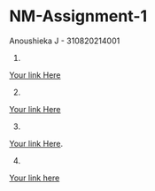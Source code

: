 # NM-Assignment-1
Anoushieka J - 310820214001

1.
[Your link Here](https://cakesnbakes23.blogspot.com/2023/10/indulge-your-senses-with-cakes-and.html)

2.
[Your link Here](https://www.facebook.com/profile.php?id=61552703440667&mibextid=ZbWKwL)

3.
[Your link Here](https://m.facebook.com/story.php?story_fbid=pfbid0yCWfjFD2arywaUUR7KqfiBFR4ZJxePQPrES32WxPfSdhxEmhiKoMx15ryoudZyaal&id=61552703440667&mibextid=Nif5oz).

4.
[Your link here](https://drive.google.com/file/d/1yngsFHg_DWvukG9iDcYkA8qPXGRmIBBx/view?usp=sharing)
